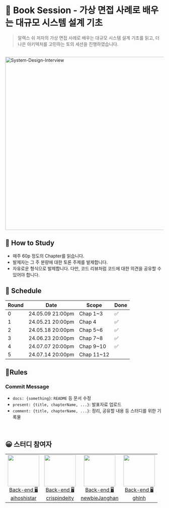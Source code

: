 # 📖 Book Session - 가상 면접 사례로 배우는 대규모 시스템 설계 기초

> 알렉스 쉬 저자의 가상 면접 사례로 배우는 대규모 시스템 설계 기초를 읽고, 더 나은 아키텍처를 고민하는 토의 세션을 진행하였습니다.

<br>
<img src="./.assets/System-Design-Interview-01.jpg" alt="System-Design-Interview" width="550">
</br>

## 🙌 How to Study

- 매주 60p 정도의 Chapter를 읽습니다.
- 발제자는 그 주 분량에 대한 토론 주제를 발제합니다.
- 자유로운 형식으로 발제합니다. 다만, 코드 리뷰처럼 코드에 대한 의견을 공유할 수 있어야 합니다.

## 📆 Schedule

| Round | Date             | Scope      | Done |
|-------|------------------|------------|------|
| 0     | 24.05.09 21:00pm | Chap 1~3   | ✅    |
| 1     | 24.05.21 20:00pm | Chap 4     | ✅    |
| 2     | 24.05.18 20:00pm | Chap 5~6   | ✅    |
| 3     | 24.06.23 20:00pm | Chap 7~8   | ✅    |
| 4     | 24.07.07 20:00pm | Chap 9~10  | ✅    |
| 5     | 24.07.14 20:00pm | Chap 11~12 |      |

## 🚦Rules

### Commit Message

- `docs: {something}`: `README` 등 문서 수정
- `present: {title, chapterName, ...}`: 발표자료 업로드
- `comment: {title, chapterName, ...}`: 정리, 공유할 내용 등 스터디를 위한 기록물

<br>

## 😀 스터디 참여자

<table>

<tr>
  <td align=center>
  <a href="https://github.com/aihoshistar">
  <img src="https://avatars.githubusercontent.com/u/45850400?v=4" width="100px"  />
  <br/>
  Back-end 🖥
  <br/>
  aihoshistar
  </a>
  </td>

  <td align=center>
  <a href="https://github.com/crispindeity">
  <img src="https://avatars.githubusercontent.com/u/78953393?v=4" width="100px"  />
  <br/>
  Back-end 🖥
  <br/>
  crispindeity
  </a>
  </td>

  <td align=center>
  <a href="https://github.com/newbieJanghan">
  <img src="https://avatars.githubusercontent.com/u/102276240?v=4" width="100px"  />
  <br/>
  Back-end 🖥
  <br/>
  newbieJanghan
  </a>
  </td>

  <td align=center>
  <a href="https://github.com/ghlnh">
  <img src="https://avatars.githubusercontent.com/u/110441894?v=4" width="100px"  />
  <br/>
  Back-end 🖥
  <br/>
  ghlnh
  </a>
  </td>
</tr>


</table>

</br>

